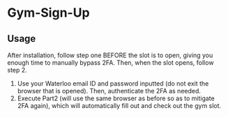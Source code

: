 # Gym-Sign-Up
## Usage
After installation, follow step one BEFORE the slot is to open, giving you enough time to manually bypass 2FA. Then, when the slot opens, follow step 2.
1. Use your Waterloo email ID and password inputted (do not exit the browser that is opened). Then, authenticate the 2FA as needed.
2. Execute Part2 (will use the same browser as before so as to mitigate 2FA again), which will automatically fill out and check out the gym slot.
